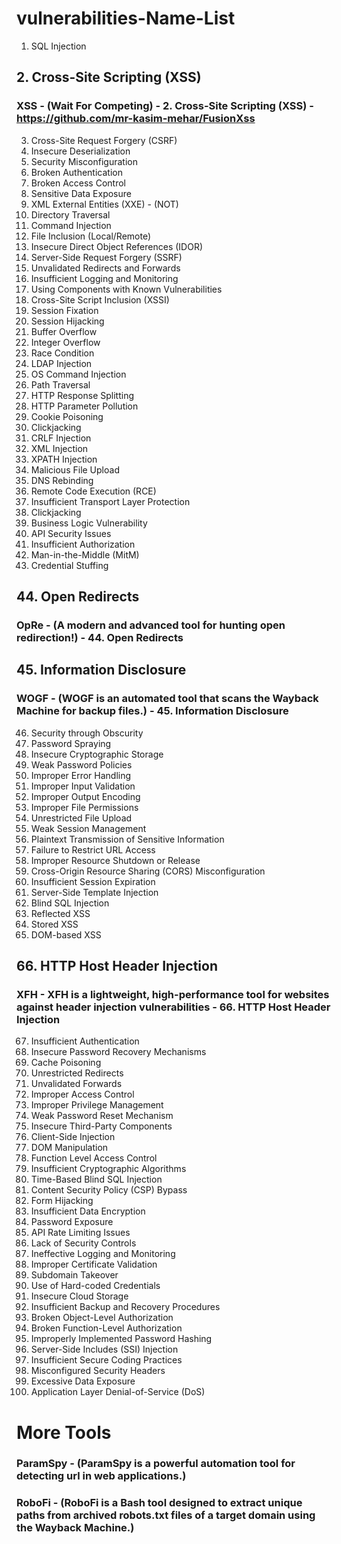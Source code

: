 # vulnerabilities-Name-List

1. SQL Injection
## 2. Cross-Site Scripting (XSS)
### XSS - (Wait For Competing) - 2. Cross-Site Scripting (XSS) - https://github.com/mr-kasim-mehar/FusionXss

3. Cross-Site Request Forgery (CSRF)
4. Insecure Deserialization
5. Security Misconfiguration
6. Broken Authentication
7. Broken Access Control
8. Sensitive Data Exposure
9. XML External Entities (XXE) - (NOT)
10. Directory Traversal
11. Command Injection
12. File Inclusion (Local/Remote)
13. Insecure Direct Object References (IDOR)
14. Server-Side Request Forgery (SSRF)
15. Unvalidated Redirects and Forwards
16. Insufficient Logging and Monitoring
17. Using Components with Known Vulnerabilities
18. Cross-Site Script Inclusion (XSSI)
19. Session Fixation
20. Session Hijacking
21. Buffer Overflow
22. Integer Overflow
23. Race Condition
24. LDAP Injection
25. OS Command Injection
26. Path Traversal
27. HTTP Response Splitting
28. HTTP Parameter Pollution
29. Cookie Poisoning
30. Clickjacking
31. CRLF Injection
32. XML Injection
33. XPATH Injection
34. Malicious File Upload
35. DNS Rebinding
36. Remote Code Execution (RCE)
37. Insufficient Transport Layer Protection
38. Clickjacking
39. Business Logic Vulnerability
40. API Security Issues
41. Insufficient Authorization
42. Man-in-the-Middle (MitM)
43. Credential Stuffing
## 44. Open Redirects
### OpRe - (A modern and advanced tool for hunting open redirection!) - 44. Open Redirects

## 45. Information Disclosure
### WOGF - (WOGF is an automated tool that scans the Wayback Machine for backup files.) - 45. Information Disclosure

46. Security through Obscurity
47. Password Spraying
48. Insecure Cryptographic Storage
49. Weak Password Policies
50. Improper Error Handling
51. Improper Input Validation
52. Improper Output Encoding
53. Improper File Permissions
54. Unrestricted File Upload
55. Weak Session Management
56. Plaintext Transmission of Sensitive Information
57. Failure to Restrict URL Access
58. Improper Resource Shutdown or Release
59. Cross-Origin Resource Sharing (CORS) Misconfiguration
60. Insufficient Session Expiration
61. Server-Side Template Injection
62. Blind SQL Injection
63. Reflected XSS
64. Stored XSS
65. DOM-based XSS
## 66. HTTP Host Header Injection
### XFH - XFH is a lightweight, high-performance tool for websites against header injection vulnerabilities - 66. HTTP Host Header Injection

67. Insufficient Authentication
68. Insecure Password Recovery Mechanisms
69. Cache Poisoning
70. Unrestricted Redirects
71. Unvalidated Forwards
72. Improper Access Control
73. Improper Privilege Management
74. Weak Password Reset Mechanism
75. Insecure Third-Party Components
76. Client-Side Injection
77. DOM Manipulation
78. Function Level Access Control
79. Insufficient Cryptographic Algorithms
80. Time-Based Blind SQL Injection
81. Content Security Policy (CSP) Bypass
82. Form Hijacking
83. Insufficient Data Encryption
84. Password Exposure
85. API Rate Limiting Issues
86. Lack of Security Controls
87. Ineffective Logging and Monitoring
88. Improper Certificate Validation
89. Subdomain Takeover
90. Use of Hard-coded Credentials
91. Insecure Cloud Storage
92. Insufficient Backup and Recovery Procedures
93. Broken Object-Level Authorization
94. Broken Function-Level Authorization
95. Improperly Implemented Password Hashing
96. Server-Side Includes (SSI) Injection
97. Insufficient Secure Coding Practices
98. Misconfigured Security Headers
99. Excessive Data Exposure
100. Application Layer Denial-of-Service (DoS)

# More Tools
### ParamSpy - (ParamSpy is a powerful automation tool for detecting url in web applications.)
### RoboFi - (RoboFi is a Bash tool designed to extract unique paths from archived robots.txt files of a target domain using the Wayback Machine.)
